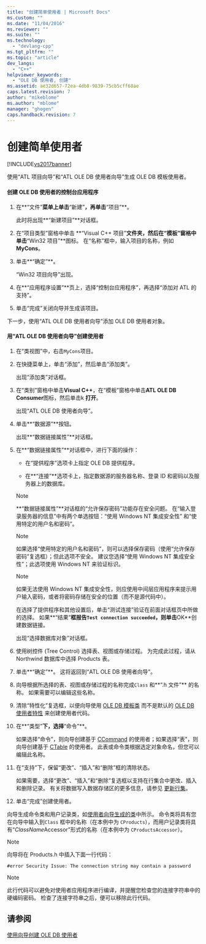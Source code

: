 ```yaml
---
title: "创建简单使用者 | Microsoft Docs"
ms.custom: ""
ms.date: "11/04/2016"
ms.reviewer: ""
ms.suite: ""
ms.technology: 
  - "devlang-cpp"
ms.tgt_pltfrm: ""
ms.topic: "article"
dev_langs: 
  - "C++"
helpviewer_keywords: 
  - "OLE DB 使用者, 创建"
ms.assetid: ae32d657-72ea-4db8-9839-75cb5cff68ae
caps.latest.revision: 7
author: "mikeblome"
ms.author: "mblome"
manager: "ghogen"
caps.handback.revision: 7
---
```

# 创建简单使用者
[!INCLUDE[vs2017banner](../../assembler/inline/includes/vs2017banner.md)]

使用“ATL 项目向导”和“ATL OLE DB 使用者向导”生成 OLE DB 模板使用者。  
  
#### 创建 OLE DB 使用者的控制台应用程序  
  
1.  在**“文件”**菜单上单击**“新建”**，再单击**“项目”**。  
  
     此时将出现**“新建项目”**对话框。  
  
2.  在“项目类型”窗格中单击 **“Visual C\+\+ 项目”**文件夹，然后在“模板”窗格中单击**“Win32 项目”**图标。  在“名称”框中，输入项目的名称，例如 **MyCons**。  
  
3.  单击**“确定”**。  
  
     “Win32 项目向导”出现。  
  
4.  在**“应用程序设置”**页上，选择“控制台应用程序”，再选择“添加对 ATL 的支持”。  
  
5.  单击“完成”关闭向导并生成该项目。  
  
 下一步，使用“ATL OLE DB 使用者向导”添加 OLE DB 使用者对象。  
  
#### 用“ATL OLE DB 使用者向导”创建使用者  
  
1.  在“类视图”中，右击`MyCons`项目。  
  
2.  在快捷菜单上，单击“添加”，然后单击“添加类”。  
  
     出现“添加类”对话框。  
  
3.  在“类别”窗格中单击**Visual C\+\+**，在“模板”窗格中单击**ATL OLE DB Consumer**图标，然后单击k **打开**。  
  
     出现“ATL OLE DB 使用者向导”。  
  
4.  单击**“数据源”**按钮。  
  
     出现**“数据链接属性”**对话框。  
  
5.  在**“数据链接属性”**对话框中，进行下面的操作：  
  
    -   在“提供程序”选项卡上指定 OLE DB 提供程序。  
  
    -   在**“连接”**选项卡上，指定数据源的服务器名称、登录 ID 和密码以及服务器上的数据库。  
  
    > [!NOTE]
    >  **“数据链接属性”**对话框的“允许保存密码”功能存在安全问题。  在“输入登录服务器的信息”中有两个单选按钮：“使用 Windows NT 集成安全性” 和“使用特定的用户名和密码”。  
  
    > [!NOTE]
    >  如果选择“使用特定的用户名和密码”，则可以选择保存密码（使用“允许保存密码”复选框）；但此选项不安全。  建议您选择“使用 Windows NT 集成安全性”；此选项使用 Windows NT 来验证标识。  
  
    > [!NOTE]
    >  如果无法使用 Windows NT 集成安全性，则应使用中间层应用程序来提示用户输入密码，或者将密码存储在安全的位置（而不是源代码中）。  
  
     在选择了提供程序和其他设置后，单击“测试连接”验证在前面对话框页中所做的选择。  如果**“结果”**框报告`Test connection succeeded`，则单击**OK**创建数据链接。  
  
     出现“选择数据库对象”对话框。  
  
6.  使用树控件 \(Tree Control\) 选择表、视图或存储过程。  为完成此过程，请从 Northwind 数据库中选择 Products 表。  
  
7.  单击**“确定”**。  这将返回到“ATL OLE DB 使用者向导”。  
  
8.  向导根据所选择的表、视图或存储过程的名称完成`Class` 和**“.h 文件”** 的名称。  如果需要可以编辑这些名称。  
  
9. 清除“特性化”复选框，以便向导使用 [OLE DB 模板类](../../data/oledb/ole-db-consumer-templates-reference.md) 而不是默认的 [OLE DB 使用者特性](../../windows/ole-db-consumer-attributes.md) 来创建使用者代码。  
  
10. 在**“类型”**下，选择**“命令”**。  
  
     如果选择“命令”，则向导创建基于 [CCommand](../../data/oledb/ccommand-class.md) 的使用者；如果选择“表”，则向导创建基于 [CTable](../../data/oledb/ctable-class.md) 的使用者。  此表或命令类根据选定对象命名，但您可以编辑此名称。  
  
11. 在“支持”下，保留“更改”、“插入”和“删除”框的清除状态。  
  
     如果需要，选择“更改”、“插入”和“删除”复选框以支持在行集合中更改、插入和删除记录。  有关将数据写入数据存储区的更多信息，请参见 [更新行集](../../data/oledb/updating-rowsets.md)。  
  
12. 单击“完成”创建使用者。  
  
 向导生成命令类和用户记录类，如[使用者向导生成的类](../../data/oledb/consumer-wizard-generated-classes.md)中所示。  命令类将具有您在向导中输入到`Class` 框中的名称（在本例中为 `CProducts`），而用户记录类将具有“*ClassName*Accessor”形式的名称（在本例中为 `CProductsAccessor`）。  
  
> [!NOTE]
>  向导将在 Products.h 中插入下面一行代码：  
  
```  
#error Security Issue: The connection string may contain a password  
```  
  
> [!NOTE]
>  此行代码可以避免对使用者应用程序进行编译，并提醒您检查您的连接字符串中的硬编码密码。  检查了连接字符串之后，便可以移除此行代码。  
  
## 请参阅  
 [使用向导创建 OLE DB 使用者](../../data/oledb/creating-an-ole-db-consumer-using-a-wizard.md)